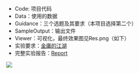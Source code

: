 * Code: 项目代码
* Data：使用的数据
* Guidance：三个选题及其要求（本项目选择第二个）
* SampleOutput：输出文件
* Viewer：可视化，最终效果图见Res.png（如下）
* 实验要求：[金庸的江湖]([https://github.com/KSDeng/NJU-Big-Data-Lab-2019/blob/master/Guidance/MapReduce%E8%AF%BE%E7%A8%8B%E8%AE%BE%E8%AE%A12-%E9%87%91%E5%BA%B8%E7%9A%84%E6%B1%9F%E6%B9%96.pdf](https://github.com/KSDeng/NJU-Big-Data-Lab-2019/blob/master/Guidance/MapReduce课程设计2-金庸的江湖.pdf))
* 完整实验报告：[Report](https://github.com/KSDeng/NJU-Big-Data-Lab-2019/blob/master/Final_report_2019st11.pdf)

![](https://github.com/KSDeng/NJU-Big-Data-Lab-2019/blob/master/Viewer/Res.png?raw=true)